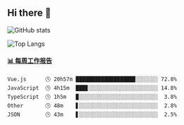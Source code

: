 ## Hi there 👋

![GitHub stats](https://github-readme-stats.orilight.top/api?username=orilights)

![Top Langs](https://github-readme-stats.orilight.top/api/top-langs/?username=orilights&layout=compact)

<!-- waka-box start -->
#### <a href="https://gist.github.com/92c8d5b388768c10efcba86e82b7c4fb" target="_blank">📊 每周工作报告</a>
```text
Vue.js      🕓 20h57m ██████████████████▉░░░░░░░ 72.8%
JavaScript  🕓 4h15m  ███▊░░░░░░░░░░░░░░░░░░░░░░ 14.8%
TypeScript  🕓 1h5m   ▉░░░░░░░░░░░░░░░░░░░░░░░░░  3.8%
Other       🕓 48m    ▋░░░░░░░░░░░░░░░░░░░░░░░░░  2.8%
JSON        🕓 43m    ▋░░░░░░░░░░░░░░░░░░░░░░░░░  2.5%
```
<!-- Powered by https://github.com/journey-ad/waka-box-go . -->
<!-- waka-box end -->
